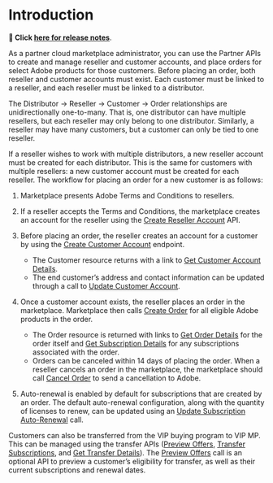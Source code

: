 # Introduction

**📄 Click [here for release notes](../docs/release_notes/index.md)**.

As a partner cloud marketplace administrator, you can use the Partner APIs to create and manage reseller and customer accounts, and place orders for select Adobe products for those customers. Before placing an order, both reseller and customer accounts must exist. Each customer must be linked to a reseller, and each reseller must be linked to a distributor.

The Distributor → Reseller → Customer → Order relationships are unidirectionally one-to-many. That is, one distributor can have multiple  resellers, but each reseller may only belong to one distributor. Similarly, a reseller may have many customers, but a customer can only be tied to one reseller.

If a reseller wishes to work with multiple distributors, a new reseller account must be created for each distributor. This is the same for customers with multiple resellers: a new customer account must be created for each reseller. The workflow for placing an order for a new customer is as follows:

1. Marketplace presents Adobe Terms and Conditions to resellers.
2. If a reseller accepts the Terms and Conditions, the marketplace creates an account for the reseller using the [Create Reseller Account](./reseller_account/create_reseller_account.md) API.
3. Before placing an order, the reseller creates an account for a customer by using the [Create Customer Account](./customer_account/create_customer_account.md) endpoint.

   * The Customer resource returns with a link to [Get Customer Account Details](./customer_account/get_customer_account.md).
   * The end customer’s address and contact information can be updated through a call to [Update Customer Account](./customer_account/update_customer_account.md).

4. Once a customer account exists, the reseller places an order in the marketplace. Marketplace then calls [Create Order](./order_management/create_order.md) for all eligible Adobe products in the order.

   * The Order resource is returned with links to [Get Order Details](./order_management/get_order.md) for the order itself and [Get Subscription Details](./subscription_management/get_details.md) for any subscriptions associated with the order.
   * Orders can be canceled within 14 days of placing the order. When a reseller cancels an order in the marketplace, the marketplace should call [Cancel Order](./order_management/index.md) to send a cancellation to Adobe.

5. Auto-renewal is enabled by default for subscriptions that are created by an order. The default auto-renewal configuration, along with the quantity of licenses to renew, can be updated using an [Update Subscription Auto-Renewal](./subscription_management/update_subscription.md) call.

Customers can also be transferred from the VIP buying program to VIP MP. This can be managed using the transfer APIs ([Preview Offers](./migration/preview_offers.md), [Transfer Subscriptions](./migration/transfer_subscription.md), and [Get Transfer Details](./migration/get_transfer_details.md)). The [Preview Offers](./migration/preview_offers.md) call is an optional API to preview a customer’s eligibility for transfer, as well as their current subscriptions and renewal dates.
